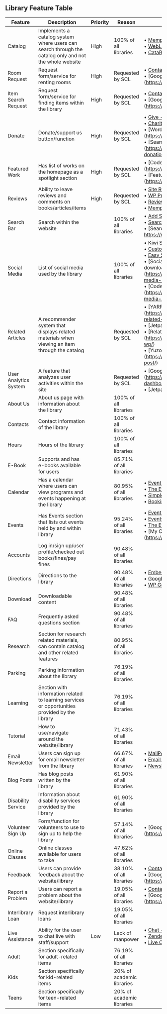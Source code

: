 ## Library Feature Table

Feature | Description | Priority | Reason | Potential Plugin
--- | --- | --- | --- | ---
Catalog | Implements a catalog system where users can search through the catalog only and not the whole website | High | 100% of all libraries | &bull; [Memphis Documents Library](https://wordpress.org/plugins/memphis-documents-library/)<br/>&bull; [WebLibrarian](https://wordpress.org/plugins/weblibrarian/)<br/>&bull; [CataBlog](https://wordpress.org/plugins/catablog/)
Room Request | Request form/service for renting rooms | High | Requested by SCL | &bull; [Contact Form 7](https://wordpress.org/plugins/contact-form-7/)<br/>&bull; [Google Forms Link] (https://docs.google.com/forms/u/0/)
Item Search Request | Request form/service for finding items within the library | High | Requested by SCL | &bull; [Contact Form 7](https://wordpress.org/plugins/contact-form-7/)<br/>&bull; [Google Forms Link] (https://docs.google.com/forms/u/0/)
Donate | Donate/support us button/function | High | Requested by SCL | &bull; [Give - Donation Plugin](https://wordpress.org/plugins/give/)<br/>&bull; [Charitable](https://wordpress.org/plugins/charitable/)<br/> &bull; [WordPress PayPal] (https://wordpress.org/plugins/wp-paypal/)<br/>&bull; [Seamless Donations] (https://wordpress.org/plugins/seamless-donations/)
Featured Work | Has list of works on the homepage as a spotlight section | High | Requested by SCL | &bull; [Code it ourselves] (https://jetpack.com/support/featured-content/) <br/>&bull; [Featured Post] (https://wordpress.org/plugins/featured-post/)
Reviews | Ability to leave reviews and comments on books/articles/items | High | Requested by SCL | &bull; [Site Reviews](https://wordpress.org/plugins/site-reviews/)<br/>&bull; [WP Product Review Lite](https://wordpress.org/plugins/wp-product-review/)<br/>&bull; [Review & Product Review](https://wordpress.org/plugins/review-builder/) <br/>&bull; [Memphis Documents Library](https://wordpress.org/plugins/memphis-documents-library/)
Search Bar | Search within the website | | 100% of all libraries | &bull; [Add Search to Menu](https://wordpress.org/plugins/add-search-to-menu/)<br/>&bull; [Search by Algolia](https://wordpress.org/plugins/search-by-algolia-instant-relevant-results/)<br/>&bull; [Search Everything] https://wordpress.org/plugins/search-everything/
Social Media | List of social media used by the library | | 100% of all libraries | &bull; [Kiwi Social Share](https://wordpress.org/plugins/kiwi-social-share/)<br/>&bull; [Custom Share Button](https://wordpress.org/plugins/custom-share-buttons-with-floating-sidebar/)<br/>&bull; [Easy Social Sharing](https://wordpress.org/plugins/easy-social-sharing/)<br/>&bull; [Social Media Icons Widget - don't need to download anything] (https://en.support.wordpress.com/widgets/social-media-icons-widget/)<br/>&bull; [Code it ourselves with image embedding] (https://en.support.wordpress.com/add-social-media-buttons-to-your-sidebar-or-footer/)
Related Articles | A recommender system that displays related materials when viewing an item through the catalog | | Requested by SCL | &bull; [YARPP - heavy toll on resources though] (https://wordpress.org/plugins/yet-another-related-posts-plugin/)<br/>&bull; [Jetpack] (https://jetpack.com/?aff=561)<br/>&bull; [Related Posts for WP] (https://wordpress.org/plugins/related-posts-for-wp/)<br/>&bull; [Yuzo - Related Posts] (https://wordpress.org/plugins/yuzo-related-post/)
User Analytics System | A feature that analyzes user activities within the site | | Requested by SCL | &bull; [Google Analytics Dashboard for WP (GADWP)] (https://wordpress.org/plugins/google-analytics-dashboard-for-wp/)<br/>&bull; [Jetpack] (https://jetpack.com/?aff=561)
About Us | About us page with information about the library | | 100% of all libraries |
Contacts | Contact information of the library | | 100% of all libraries |
Hours | Hours of the library | | 100% of all libraries |
E-Book | Supports and has e-books available for users | | 85.71% of all libraries |
Calendar | Has a calendar where users can view programs and events happening at the library | | 80.95% of all libraries | &bull; [Event Organiser (Overlap/Open Source)](https://wp-event-organiser.com/)<br/>&bull; [The Events Calendar (Overlap/Open Source)](https://wordpress.org/plugins/the-events-calendar/)<br/>&bull; [Simple Calendar](https://wordpress.org/plugins/google-calendar-events/)<br/>&bull; [Booking Calendar (Overlap)](https://wordpress.org/plugins/booking/)
Events | Has Events section that lists out events held by and within library | | 95.24% of all libraries | &bull; [Event Organiser (Overlap/Open Source)](https://wp-event-organiser.com/)<br/>&bull; [Events Manager](https://wordpress.org/plugins/events-manager/)<br/>&bull; [The Events Calendar (Overlap)](https://wordpress.org/plugins/the-events-calendar/)<br/>&bull; [My Calendar] (https://wordpress.org/plugins/my-calendar/)
Accounts | Log in/sign up/user profile/checked out books/fines/pay fines | | 90.48% of all libraries |
Directions | Directions to the library | | 90.48% of all libraries | &bull; [Embed Google Maps](https://wordpress.org/plugins/embed-google-map/)<br/>&bull; [Google Maps](https://en.support.wordpress.com/google-maps/)<br/>&bull; [WP Google Maps](https://wordpress.org/plugins/wp-google-maps/)
Download | Downloadable content | | 90.48% of all libraries |
FAQ | Frequently asked questions section | | 90.48% of all libraries |
Research | Section for research related materials, can contain catalog and other related features | | 80.95% of all libraries |
Parking | Parking information about the library | | 76.19% of all libraries |
Learning | Section with information related to learning services or opportunities provided by the library | | 76.19% of all libraries |
Tutorial | How to use/navigate around the website/library | | 71.43% of all libraries |
Email Newsletter | Users can sign up for email newsletter from the library | | 66.67% of all libraries | &bull; [MailPoet Newsletters](https://wordpress.org/plugins/mailpoet/)<br/>&bull; [Email Subscribers & Newsletters](https://wordpress.org/plugins/email-subscribers/)<br/>&bull; [Newsletters](https://wordpress.org/plugins/newsletters-lite/)
Blog Posts | Has blog posts written by the library | | 61.90% of all libraries |
Disability Service | Information about disability services provided by the library | | 61.90% of all libraries |
Volunteer Sign Up | Form/function for volunteers to use to sign up to help the library | | 57.14% of all libraries | &bull; [Google Forms Link] (https://docs.google.com/forms/u/0/)
Online Classes | Online classes available for users to take | | 47.62% of all libraries |
Feedback | Users can provide feedback about the website/library | | 38.10% of all libraries | &bull; [Contact Form 7](https://wordpress.org/plugins/contact-form-7/)<br/>&bull; [Google Forms Link] (https://docs.google.com/forms/u/0/)
Report a Problem | Users can report a problem about the website/library | | 19.05% of all libraries | &bull; [Contact Form 7](https://wordpress.org/plugins/contact-form-7/)<br/>&bull; [Google Forms Link] (https://docs.google.com/forms/u/0/)
Interlibrary Loan | Request interlibrary loans | | 19.05% of all libraries |
Live Assistance | Ability for the user to chat live with staff/support | Low | Lack of manpower | &bull; [Chat - Live Chat, Support, Sales](https://wordpress.org/plugins/chats/)<br/>&bull; [Zendesk Chat](https://wordpress.org/plugins/zopim-live-chat/)<br/>&bull; [Live Chat - Live Support](https://wordpress.org/plugins/onwebchat/)
Adult | Section specifically for adult-related items | | 76.19% of all libraries |
Kids | Section specifically for kid-related items | | 20% of academic libraries |
Teens | Section specifically for teen-related items | | 20% of academic libraries |
